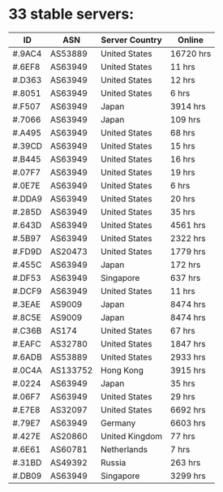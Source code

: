 # 33 stable servers:

| ID | ASN | Server Country | Online |
| ------ | ------ | ------ | ------ |
| #.9AC4 | AS53889 | United States | 16720 hrs |
| #.6EF8 | AS63949 | United States | 11 hrs |
| #.D363 | AS63949 | United States | 12 hrs |
| #.8051 | AS63949 | United States | 6 hrs |
| #.F507 | AS63949 | Japan | 3914 hrs |
| #.7066 | AS63949 | Japan | 109 hrs |
| #.A495 | AS63949 | United States | 68 hrs |
| #.39CD | AS63949 | United States | 15 hrs |
| #.B445 | AS63949 | United States | 16 hrs |
| #.07F7 | AS63949 | United States | 19 hrs |
| #.0E7E | AS63949 | United States | 6 hrs |
| #.DDA9 | AS63949 | United States | 20 hrs |
| #.285D | AS63949 | United States | 35 hrs |
| #.643D | AS63949 | United States | 4561 hrs |
| #.5B97 | AS63949 | United States | 2322 hrs |
| #.FD9D | AS20473 | United States | 1779 hrs |
| #.455C | AS63949 | Japan | 172 hrs |
| #.DF53 | AS63949 | Singapore | 637 hrs |
| #.DCF9 | AS63949 | United States | 11 hrs |
| #.3EAE | AS9009 | Japan | 8474 hrs |
| #.8C5E | AS9009 | Japan | 8474 hrs |
| #.C36B | AS174 | United States | 67 hrs |
| #.EAFC | AS32780 | United States | 1847 hrs |
| #.6ADB | AS53889 | United States | 2933 hrs |
| #.0C4A | AS133752 | Hong Kong | 3915 hrs |
| #.0224 | AS63949 | Japan | 35 hrs |
| #.06F7 | AS63949 | United States | 29 hrs |
| #.E7E8 | AS32097 | United States | 6692 hrs |
| #.79E7 | AS63949 | Germany | 6603 hrs |
| #.427E | AS20860 | United Kingdom | 77 hrs |
| #.6E61 | AS60781 | Netherlands | 7 hrs |
| #.31BD | AS49392 | Russia | 263 hrs |
| #.DB09 | AS63949 | Singapore | 3299 hrs |

